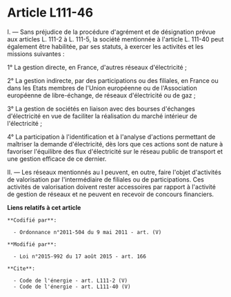 # Article L111-46

I. ― Sans préjudice de la procédure d'agrément et de désignation prévue aux articles L. 111-2 à L. 111-5, la société
mentionnée à l'article L. 111-40 peut également être habilitée, par ses statuts, à exercer les activités et les missions
suivantes : 

1° La gestion directe, en France, d'autres réseaux d'électricité ; 

2° La gestion indirecte, par des participations ou des filiales, en France ou dans les Etats membres de l'Union européenne ou
de l'Association européenne de libre-échange, de réseaux d'électricité ou de gaz ; 

3° La gestion de sociétés en liaison avec des bourses d'échanges d'électricité en vue de faciliter la réalisation du marché
intérieur de l'électricité ; 

4° La participation à l'identification et à l'analyse d'actions permettant de maîtriser la demande d'électricité, dès lors
que ces actions sont de nature à favoriser l'équilibre des flux d'électricité sur le réseau public de transport et une
gestion efficace de ce dernier. 

II. ― Les réseaux mentionnés au I peuvent, en outre, faire l'objet d'activités de valorisation par l'intermédiaire de
filiales ou de participations. Ces activités de valorisation doivent rester accessoires par rapport à l'activité de gestion
de réseaux et ne peuvent en recevoir de concours financiers.

**Liens relatifs à cet article**

	**Codifié par**:

	  - Ordonnance n°2011-504 du 9 mai 2011 - art. (V)

	**Modifié par**:

	  - Loi n°2015-992 du 17 août 2015 - art. 166

	**Cite**:

	  - Code de l'énergie - art. L111-2 (V)
	  - Code de l'énergie - art. L111-40 (V)
